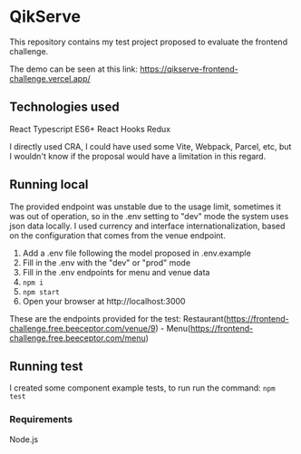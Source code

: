 # QikServe

This repository contains my test project proposed to evaluate the frontend challenge.

The demo can be seen at this link: https://qikserve-frontend-challenge.vercel.app/

## Technologies used

React
Typescript
ES6+
React Hooks
Redux

I directly used CRA, I could have used some Vite, Webpack, Parcel, etc, but I wouldn't know if the proposal would have a limitation in this regard.

## Running local

The provided endpoint was unstable due to the usage limit, sometimes it was out of operation, so in the .env setting to "dev" mode the system uses json data locally. I used currency and interface internationalization, based on the configuration that comes from the venue endpoint.

1. Add a .env file following the model proposed in .env.example
2. Fill in the .env with the "dev" or "prod" mode
3. Fill in the .env endpoints for menu and venue data
4. `npm i`
5. `npm start`
6. Open your browser at http://localhost:3000

These are the endpoints provided for the test: Restaurant(https://frontend-challenge.free.beeceptor.com/venue/9) - Menu(https://frontend-challenge.free.beeceptor.com/menu)

## Running test

I created some component example tests, to run run the command:
`npm test`

### Requirements

Node.js
